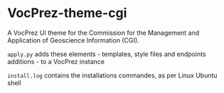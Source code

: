 # VocPrez-theme-cgi
A VocPrez UI theme for the Commission for the Management and Application of Geoscience Information (CGI).

`apply.py` adds these elements - templates, style files and endpoints additions - to a VocPrez instance

`install.log` contains the installations commandes, as per Linux Ubuntu shell
